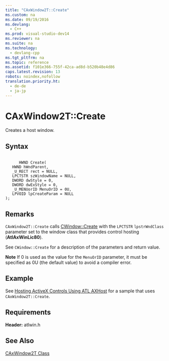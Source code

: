 ```yaml
---
title: "CAxWindow2T::Create"
ms.custom: na
ms.date: 09/19/2016
ms.devlang: 
  - C++
ms.prod: visual-studio-dev14
ms.reviewer: na
ms.suite: na
ms.technology: 
  - devlang-cpp
ms.tgt_pltfrm: na
ms.topic: reference
ms.assetid: f101e366-755f-42ca-ad8d-b520b48e4d86
caps.latest.revision: 13
robots: noindex,nofollow
translation.priority.ht: 
  - de-de
  - ja-jp
---
```

# CAxWindow2T::Create
Creates a host window.  
  
## Syntax  
  
```  
  
      HWND Create(  
   HWND hWndParent,   
   _U_RECT rect = NULL,   
   LPCTSTR szWindowName = NULL,   
   DWORD dwStyle = 0,   
   DWORD dwExStyle = 0,  
   _U_MENUorID MenuOrID = 0U,   
   LPVOID lpCreateParam = NULL  
);  
```  
  
## Remarks  
 `CAxWindow2T::Create` calls [CWindow::Create](../vs140/CWindow--Create.md) with the `LPCTSTR` `lpstrWndClass` parameter set to the window class that provides control hosting (**AtlAxWinLic80**).  
  
 See `CWindow::Create` for a description of the parameters and return value.  
  
 **Note** If 0 is used as the value for the `MenuOrID` parameter, it must be specified as 0U (the default value) to avoid a compiler error.  
  
## Example  
 See [Hosting ActiveX Controls Using ATL AXHost](../vs140/Hosting-ActiveX-Controls-Using-ATL-AXHost.md) for a sample that uses `CAxWindow2T::Create`.  
  
## Requirements  
 **Header:** atlwin.h  
  
## See Also  
 [CAxWindow2T Class](../vs140/CAxWindow2T-Class.md)